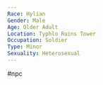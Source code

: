 ```yaml
---
Race: Hylian
Gender: Male
Age: Older Adult
Location: Typhlo Ruins Tower
Occupation: Soldier
Type: Minor
Sexuality: Heterosexual
---
```

 #npc 

